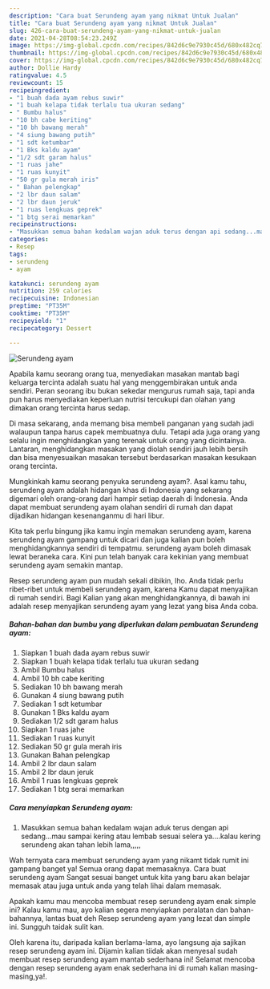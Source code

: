 ```yaml
---
description: "Cara buat Serundeng ayam yang nikmat Untuk Jualan"
title: "Cara buat Serundeng ayam yang nikmat Untuk Jualan"
slug: 426-cara-buat-serundeng-ayam-yang-nikmat-untuk-jualan
date: 2021-04-28T08:54:23.249Z
image: https://img-global.cpcdn.com/recipes/842d6c9e7930c45d/680x482cq70/serundeng-ayam-foto-resep-utama.jpg
thumbnail: https://img-global.cpcdn.com/recipes/842d6c9e7930c45d/680x482cq70/serundeng-ayam-foto-resep-utama.jpg
cover: https://img-global.cpcdn.com/recipes/842d6c9e7930c45d/680x482cq70/serundeng-ayam-foto-resep-utama.jpg
author: Dollie Hardy
ratingvalue: 4.5
reviewcount: 15
recipeingredient:
- "1 buah dada ayam rebus suwir"
- "1 buah kelapa tidak terlalu tua ukuran sedang"
- " Bumbu halus"
- "10 bh cabe keriting"
- "10 bh bawang merah"
- "4 siung bawang putih"
- "1 sdt ketumbar"
- "1 Bks kaldu ayam"
- "1/2 sdt garam halus"
- "1 ruas jahe"
- "1 ruas kunyit"
- "50 gr gula merah iris"
- " Bahan pelengkap"
- "2 lbr daun salam"
- "2 lbr daun jeruk"
- "1 ruas lengkuas geprek"
- "1 btg serai memarkan"
recipeinstructions:
- "Masukkan semua bahan kedalam wajan aduk terus dengan api sedang...mau sampai kering atau lembab sesuai selera ya....kalau kering serundeng akan tahan lebih lama,,,,,"
categories:
- Resep
tags:
- serundeng
- ayam

katakunci: serundeng ayam 
nutrition: 259 calories
recipecuisine: Indonesian
preptime: "PT35M"
cooktime: "PT35M"
recipeyield: "1"
recipecategory: Dessert

---
```



![Serundeng ayam](https://img-global.cpcdn.com/recipes/842d6c9e7930c45d/680x482cq70/serundeng-ayam-foto-resep-utama.jpg)

Apabila kamu seorang orang tua, menyediakan masakan mantab bagi keluarga tercinta adalah suatu hal yang menggembirakan untuk anda sendiri. Peran seorang ibu bukan sekedar mengurus rumah saja, tapi anda pun harus menyediakan keperluan nutrisi tercukupi dan olahan yang dimakan orang tercinta harus sedap.

Di masa  sekarang, anda memang bisa membeli panganan yang sudah jadi walaupun tanpa harus capek membuatnya dulu. Tetapi ada juga orang yang selalu ingin menghidangkan yang terenak untuk orang yang dicintainya. Lantaran, menghidangkan masakan yang diolah sendiri jauh lebih bersih dan bisa menyesuaikan masakan tersebut berdasarkan masakan kesukaan orang tercinta. 



Mungkinkah kamu seorang penyuka serundeng ayam?. Asal kamu tahu, serundeng ayam adalah hidangan khas di Indonesia yang sekarang digemari oleh orang-orang dari hampir setiap daerah di Indonesia. Anda dapat membuat serundeng ayam olahan sendiri di rumah dan dapat dijadikan hidangan kesenanganmu di hari libur.

Kita tak perlu bingung jika kamu ingin memakan serundeng ayam, karena serundeng ayam gampang untuk dicari dan juga kalian pun boleh menghidangkannya sendiri di tempatmu. serundeng ayam boleh dimasak lewat beraneka cara. Kini pun telah banyak cara kekinian yang membuat serundeng ayam semakin mantap.

Resep serundeng ayam pun mudah sekali dibikin, lho. Anda tidak perlu ribet-ribet untuk membeli serundeng ayam, karena Kamu dapat menyajikan di rumah sendiri. Bagi Kalian yang akan menghidangkannya, di bawah ini adalah resep menyajikan serundeng ayam yang lezat yang bisa Anda coba.

<!--inarticleads1-->

##### Bahan-bahan dan bumbu yang diperlukan dalam pembuatan Serundeng ayam:

1. Siapkan 1 buah dada ayam rebus suwir
1. Siapkan 1 buah kelapa tidak terlalu tua ukuran sedang
1. Ambil  Bumbu halus
1. Ambil 10 bh cabe keriting
1. Sediakan 10 bh bawang merah
1. Gunakan 4 siung bawang putih
1. Sediakan 1 sdt ketumbar
1. Gunakan 1 Bks kaldu ayam
1. Sediakan 1/2 sdt garam halus
1. Siapkan 1 ruas jahe
1. Sediakan 1 ruas kunyit
1. Sediakan 50 gr gula merah iris
1. Gunakan  Bahan pelengkap
1. Ambil 2 lbr daun salam
1. Ambil 2 lbr daun jeruk
1. Ambil 1 ruas lengkuas geprek
1. Sediakan 1 btg serai memarkan




<!--inarticleads2-->

##### Cara menyiapkan Serundeng ayam:

1. Masukkan semua bahan kedalam wajan aduk terus dengan api sedang...mau sampai kering atau lembab sesuai selera ya....kalau kering serundeng akan tahan lebih lama,,,,,




Wah ternyata cara membuat serundeng ayam yang nikamt tidak rumit ini gampang banget ya! Semua orang dapat memasaknya. Cara buat serundeng ayam Sangat sesuai banget untuk kita yang baru akan belajar memasak atau juga untuk anda yang telah lihai dalam memasak.

Apakah kamu mau mencoba membuat resep serundeng ayam enak simple ini? Kalau kamu mau, ayo kalian segera menyiapkan peralatan dan bahan-bahannya, lantas buat deh Resep serundeng ayam yang lezat dan simple ini. Sungguh taidak sulit kan. 

Oleh karena itu, daripada kalian berlama-lama, ayo langsung aja sajikan resep serundeng ayam ini. Dijamin kalian tiidak akan menyesal sudah membuat resep serundeng ayam mantab sederhana ini! Selamat mencoba dengan resep serundeng ayam enak sederhana ini di rumah kalian masing-masing,ya!.

